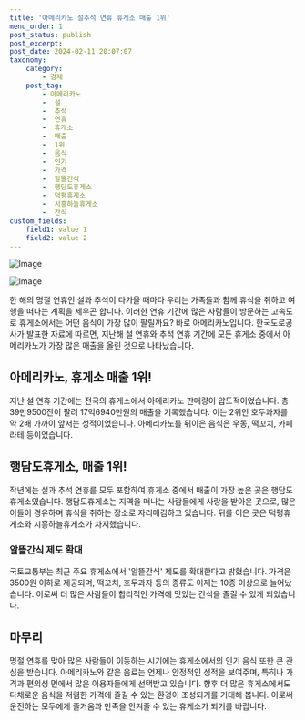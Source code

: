 ```yaml
---
title: '아메리카노 설추석 연휴 휴게소 매출 1위'
menu_order: 1
post_status: publish
post_excerpt: 
post_date: 2024-02-11 20:07:07
taxonomy:
    category:
        - 경제
    post_tag:
        - 아메리카노
        -  설
        -  추석
        -  연휴
        -  휴게소
        -  매출
        -  1위
        -  음식
        -  인기
        -  가격
        -  알뜰간식
        -  행담도휴게소
        -  덕평휴게소
        -  시흥하늘휴게소
        -  간식
custom_fields:
    field1: value 1
    field2: value 2
---
```


![Image](https://imgnews.pstatic.net/image/277/2024/02/10/0005378479_001_20240210093703041.jpg?type=w647)

![Image](https://imgnews.pstatic.net/image/277/2024/02/10/0005378479_002_20240210093703104.jpg?type=w647)

한 해의 명절 연휴인 설과 추석이 다가올 때마다 우리는 가족들과 함께 휴식을 취하고 여행을 떠나는 계획을 세우곤 합니다. 이러한 연휴 기간에 많은 사람들이 방문하는 고속도로 휴게소에서는 어떤 음식이 가장 많이 팔릴까요? 바로 아메리카노입니다. 한국도로공사가 발표한 자료에 따르면, 지난해 설 연휴와 추석 연휴 기간에 모든 휴게소 중에서 아메리카노가 가장 많은 매출을 올린 것으로 나타났습니다.
## 아메리카노, 휴게소 매출 1위!
지난 설 연휴 기간에는 전국의 휴게소에서 아메리카노 판매량이 압도적이었습니다. 총 39만9500잔이 팔려 17억6940만원의 매출을 기록했습니다. 이는 2위인 호두과자를 약 2배 가까이 앞서는 성적이었습니다. 아메리카노를 뒤이은 음식은 우동, 떡꼬치, 카페라테 등이었습니다.
## 행담도휴게소, 매출 1위!
작년에는 설과 추석 연휴를 모두 포함하여 휴게소 중에서 매출이 가장 높은 곳은 행담도휴게소였습니다. 행담도휴게소는 지역을 떠나는 사람들에게 사랑을 받아온 곳으로, 많은 이들이 경유하며 휴식을 취하는 장소로 자리매김하고 있습니다. 뒤를 이은 곳은 덕평휴게소와 시흥하늘휴게소가 차지했습니다.
### 알뜰간식 제도 확대
국토교통부는 최근 주요 휴게소에서 '알뜰간식' 제도를 확대한다고 밝혔습니다. 가격은 3500원 이하로 제공되며, 떡꼬치, 호두과자 등의 종류도 이제는 10종 이상으로 늘어났습니다. 이로써 더 많은 사람들이 합리적인 가격에 맛있는 간식을 즐길 수 있게 되었습니다.
## 마무리
명절 연휴를 맞아 많은 사람들이 이동하는 시기에는 휴게소에서의 인기 음식 또한 큰 관심을 받습니다. 아메리카노와 같은 음료는 언제나 안정적인 성적을 보여주며, 특히나 가격과 편의성 면에서 많은 이용자들에게 선택받고 있습니다. 향후 더 많은 휴게소에서도 다채로운 음식을 저렴한 가격에 즐길 수 있는 환경이 조성되기를 기대해 봅니다. 이로써 운전하는 모두에게 즐거움과 만족을 안겨줄 수 있는 휴게소가 되기를 바랍니다.
